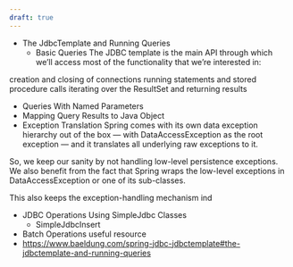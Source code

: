 ```yaml
---
draft: true
---
```


- The JdbcTemplate and Running Queries
  -  Basic Queries
     The JDBC template is the main API through which we’ll access most of the functionality that we’re interested in:

creation and closing of connections
running statements and stored procedure calls
iterating over the ResultSet and returning results
- Queries With Named Parameters
- Mapping Query Results to Java Object
-  Exception Translation
   Spring comes with its own data exception hierarchy out of the box — with DataAccessException as the root exception — and it translates all underlying raw exceptions to it.

So, we keep our sanity by not handling low-level persistence exceptions. We also benefit from the fact that Spring wraps the low-level exceptions in DataAccessException or one of its sub-classes.

This also keeps the exception-handling mechanism ind

- JDBC Operations Using SimpleJdbc Classes
  - SimpleJdbcInsert
- Batch Operations
useful resource
- https://www.baeldung.com/spring-jdbc-jdbctemplate#the-jdbctemplate-and-running-queries



